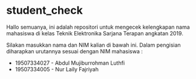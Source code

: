 # student_check
Hallo semuanya, ini adalah repositori untuk mengecek kelengkapan nama mahasiswa di kelas Teknik Elektronika Sarjana Terapan angkatan 2019.

Silakan masukkan nama dan NIM kalian di bawah ini.  Dalam pengisian diharapkan urutannya sesuai dengan NIM mahasiswa :
- 19507334027 - Abdul Mujiburrohman Luthfi
- 19507334005 - Nur Laily Fajriyah
